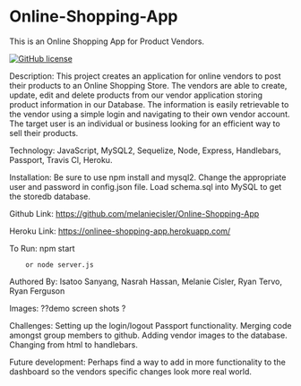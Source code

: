 # Online-Shopping-App
This is an Online Shopping App for Product Vendors.

[![GitHub license](https://img.shields.io/badge/license-MIT-blue.svg)](https://github.com/ayshasanyang/Online-Shopping-App)

Description: This project creates an application for online vendors to post their products to an Online Shopping Store. The vendors are able to create, update, edit and delete products from our vendor application storing product information in our Database. The information is easily retrievable to the vendor using a simple login and navigating to their own vendor account. The target user is an individual or business looking for an efficient way to sell their products.  

Technology: JavaScript, MySQL2, Sequelize, Node, Express, Handlebars, Passport, Travis Cl, Heroku. 

Installation: Be sure to use npm install and mysql2. Change the appropriate user and password in config.json file. Load schema.sql into MySQL to get the storedb database.

Github Link: https://github.com/melaniecisler/Online-Shopping-App

Heroku Link: https://onlinee-shopping-app.herokuapp.com/

To Run: npm start 

        or node server.js

Authored By: Isatoo Sanyang, Nasrah Hassan,  Melanie Cisler, Ryan Tervo, Ryan Ferguson 

Images: ??demo screen shots ?

Challenges:  Setting up the login/logout Passport functionality. Merging code amongst group members to github. Adding vendor images to the database. Changing from html to handlebars. 

Future development: Perhaps find a way to add in more functionality to the dashboard so the vendors specific changes look more real world. 

